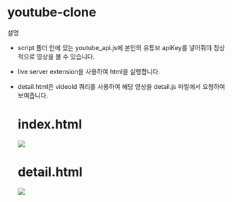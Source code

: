 # youtube-clone

설명
- script 폴더 안에 있는 youtube_api.js에 본인의 유튜브 apiKey를 넣어줘야 정상적으로 영상을 볼 수 있습니다.
- live server extension을 사용하여 html을 실행합니다.
- detail.html은 videoId 쿼리를 사용하여 해당 영상을 detail.js 파일에서 요청하여 보여줍니다.

  <p align="center">
    <h1>index.html</h1>
    <img src="https://github.com/parkjikuk/youtube-clone/assets/58635833/442a8972-8601-4cab-8813-a938f0b065b5"/>

    <h1>detail.html</h1>
    <img src="https://github.com/parkjikuk/youtube-clone/assets/58635833/6e0218e3-1b72-4cc2-a063-fd3dff9b0e00" />
  </p>
